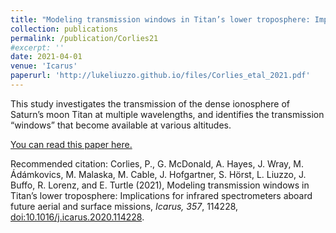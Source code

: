 ```yaml
---
title: "Modeling transmission windows in Titan’s lower troposphere: Implications for infrared spectrometers aboard future aerial and surface missions"
collection: publications
permalink: /publication/Corlies21
#excerpt: ''
date: 2021-04-01
venue: 'Icarus'
paperurl: 'http://lukeliuzzo.github.io/files/Corlies_etal_2021.pdf'
---
```

This study investigates the transmission of the dense ionosphere of Saturn’s moon Titan at multiple wavelengths, and identifies the transmission “windows” that become available at various altitudes.

[You can read this paper here.](http://lukeliuzzo.github.io/files/Corlies_etal_2021.pdf)

Recommended citation: Corlies, P., G. McDonald, A. Hayes, J. Wray, M. Ádámkovics, M. Malaska, M. Cable, J. Hofgartner, S. Hörst, L. Liuzzo, J. Buffo, R. Lorenz, and E. Turtle (2021), Modeling transmission windows in Titan’s lower troposphere: Implications for infrared spectrometers aboard future aerial and surface missions, <i>Icarus, 357</i>, 114228, [doi:10.1016/j.icarus.2020.114228](https://doi.org/10.1016/j.icarus.2020.114228).
